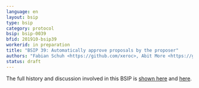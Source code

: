 ```yaml
---
language: en
layout: bsip
type: bsip
category: protocol
bsip: bsip-0039
bfid: 201910-bsip39
workerid: in preparation
title: "BSIP 39: Automatically approve proposals by the proposer"
authors: "Fabian Schuh <https://github.com/xeroc>, Abit More <https://github.com/abitmore>"
status: draft
---
```


The full history and discussion involved in this BSIP is
[shown here](https://github.com/bitshares/bitshares-core/issues/138) and
[here](https://github.com/bitshares/bsips/issues/71).
